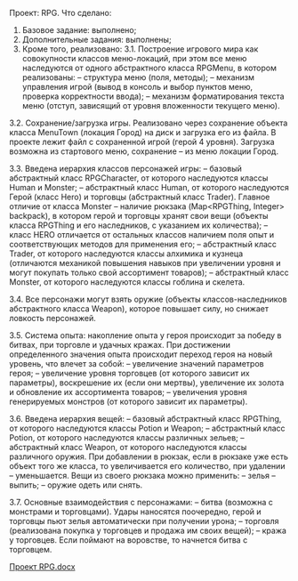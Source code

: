 Проект: RPG. 
Что сделано:
1. Базовое задание: выполнено;
2. Дополнительные задания: выполнены;
3. Кроме того, реализовано:
3.1. Построение игрового мира как совокупности классов меню-локаций, при этом все меню наследуются от одного абстрактного класса RPGMenu, в котором реализованы:
– структура меню (поля, методы);
– механизм управления игрой (вывод в консоль и выбор пунктов меню, проверка корректности ввода);
– механизм форматирования текста меню (отступ, зависящий от уровня вложенности текущего меню).

3.2. Сохранение/загрузка игры. Реализовано через сохранение объекта класса MenuTown (локация Город) на диск и загрузка его из файла. В проекте лежит файл с сохраненной игрой (герой 4 уровня). Загрузка возможна из стартового меню, сохранение – из меню локации Город.

3.3. Введена иерархия классов персонажей игры:
– базовый абстрактный класс RPGCharacter, от которого наследуются классы Human и Monster;
– абстрактный класс Human, от которого наследуются Герой (класс Hero) и торговцы (абстрактный класс Trader). Главное отличие от класса Monster – наличие рюкзака (Map<RPGThing, Integer> backpack), в котором герой и торговцы хранят свои вещи (объекты класса RPGThing и его наследников, с указанием их количества);
– класс HERO отличается от остальных классов наличием поля опыт и соответствующих методов для применения его;
– абстрактный класс Trader, от которого наследуются классы алхимика и кузнеца (отличаются механикой повышения навыков при увеличении уровня и могут покупать только свой ассортимент товаров);
– абстрактный класс Monster, от которого наследуются классы гоблина и скелета.

3.4. Все персонажи могут взять оружие (объекты классов-наследников абстрактного класса Weapon), которое повышает силу, но снижает ловкость персонажей.

3.5. Система опыта: накопление опыта у героя происходит за победу в битвах, при торговле и удачных кражах. При достижении определенного значения опыта происходит переход героя на новый уровень, что влечет за собой:
– увеличение значений параметров героя;
– увеличение уровня торговцев (от которого зависит их параметры), воскрешение их (если они мертвы), увеличение их золота и обновление их ассортимента товаров;
– увеличения уровня генерируемых монстров (от которого зависит их параметры).

3.6. Введена иерархия вещей:
– базовый абстрактный класс RPGThing, от которого наследуются классы Potion и Weapon;
– абстрактный класс Potion, от которого наследуются классы различных зельев;
– абстрактный класс Weapon, от которого наследуются классы различного оружия.
При добавлении в рюкзак, если в рюкзаке уже есть объект того же класса, то увеличивается его количество, при удалении – уменьшается.
Вещи из своего рюкзака можно применить:
– зелья – выпить;
– оружие одеть или снять.

3.7. Основные взаимодействия с персонажами:
– битва (возможна с монстрами и торговцами). Удары наносятся поочередно, герой и торговцы пьют зелья автоматически при получении урона;
– торговля (реализована покупка у торговцев и продажа им своих вещей);
– кража у торговцев. Если поймают на воровстве, то начнется битва с торговцем.


[Проект RPG.docx](https://github.com/andreikslpv/RPG/files/9226041/RPG.docx)

 


